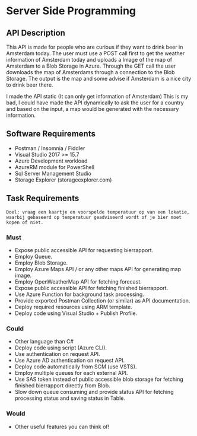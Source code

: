 # Server Side Programming

## API Description
This API is made for people who are curious if they want to drink beer in Amsterdam today.
The user must use a POST call first to get the weather information of Amsterdam today and uploads a Image of the map of Amsterdam to a Blob Storage in Azure.
Through the GET call the user downloads the map of Amsterdams through a connection to the Blob Storage. The output is the map and some advise if Amsterdam is a nice city to drink beer there.

I made the API static (It can only get information of Amsterdam)
This is my bad, I could have made the API dynamically to ask the user for a country and based on the input, a map would be generated with the necessary information.

## Software Requirements
- Postman / Insomnia / Fiddler
- Visual Studio 2017 >= 15.7 
- Azure Development workload
- AzureRM module for PowerShell
- Sql Server Management Studio
- Storage Explorer (storageexplorer.com)

## Task Requirements
	Doel: vraag een kaartje en voorspelde temperatuur op van een lokatie, waarbij gebaseerd op temperatuur geadviseerd wordt of je bier moet kopen of niet.
### Must
- Expose public accessible API for requesting bierrapport.
- Employ Queue.
- Employ Blob Storage.
- Employ Azure Maps API / or any other maps API for generating map image.
- Employ OpenWeatherMap API for fetching forecast.
- Expose public accessible API for fetching finished bierrapport.
- Use Azure Function for background task processing.
- Provide exported Postman Collection (or similar) as API documentation. 
- Deploy required resources using ARM template.
- Deploy code using Visual Studio + Publish Profile.

### Could
- Other language than C#
- Deploy code using script (Azure CLI).
- Use authentication on request API.
- Use Azure AD authentication on request API.
- Deploy code automatically from SCM (use VSTS).
- Employ multiple queues for each external API.
- Use SAS token instead of public accessible blob storage for fetching finished bierrapport directly from Blob.
- Slow down queue consuming and provide status API for fetching processing status and saving status in Table.

### Would
- Other useful features you can think of!
